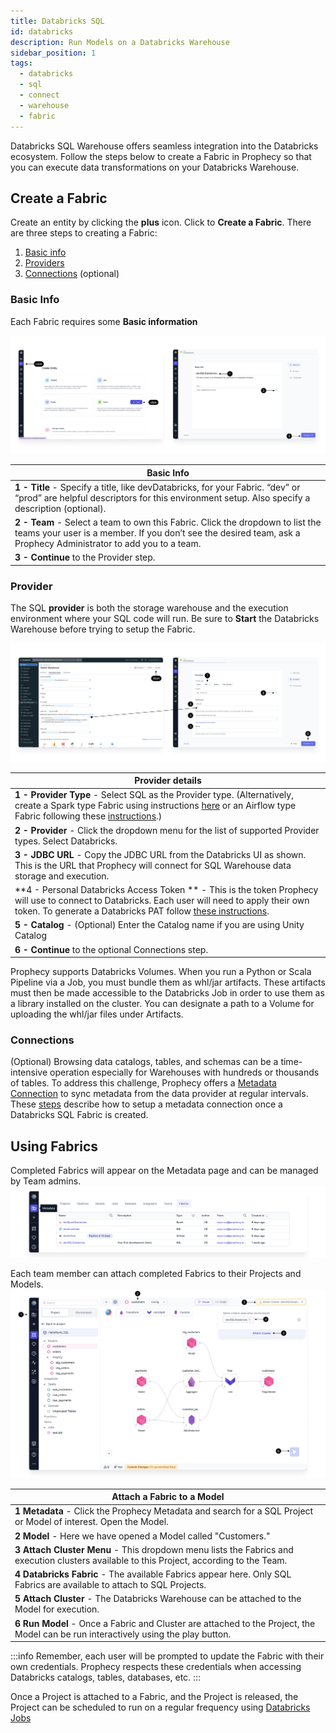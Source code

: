 ```yaml
---
title: Databricks SQL
id: databricks
description: Run Models on a Databricks Warehouse
sidebar_position: 1
tags:
  - databricks
  - sql
  - connect
  - warehouse
  - fabric
---
```


Databricks SQL Warehouse offers seamless integration into the Databricks ecosystem. Follow the steps below to create a Fabric in Prophecy so that you can execute data transformations on your Databricks Warehouse.

## Create a Fabric

Create an entity by clicking the **plus** icon. Click to **Create a Fabric**.
There are three steps to creating a Fabric:

1. [Basic info](./databricks.md#basic-info)
2. [Providers](./databricks.md#provider)
3. [Connections](./databricks.md#connections) (optional)

### Basic Info

Each Fabric requires some **Basic information**

![DBInfo](./img/DatabricksFabric1.png)

| **Basic Info**                                                                                                                                                                                     |
| -------------------------------------------------------------------------------------------------------------------------------------------------------------------------------------------------- |
| **1 - Title** - Specify a title, like devDatabricks, for your Fabric. “dev” or “prod” are helpful descriptors for this environment setup. Also specify a description (optional).                   |
| **2 - Team** - Select a team to own this Fabric. Click the dropdown to list the teams your user is a member. If you don’t see the desired team, ask a Prophecy Administrator to add you to a team. |
| **3 - Continue** to the Provider step.                                                                                                                                                             |

### Provider

The SQL **provider** is both the storage warehouse and the execution environment where your SQL code will run. Be sure to **Start** the Databricks Warehouse before trying to setup the Fabric.

![SFProvider](./img/DatabricksFabric2.png)

| **Provider details**                                                                                                                                                                                                                                                                                                            |
| ------------------------------------------------------------------------------------------------------------------------------------------------------------------------------------------------------------------------------------------------------------------------------------------------------------------------------- |
| **1 - Provider Type** - Select SQL as the Provider type. (Alternatively, create a Spark type Fabric using instructions [here](/docs/Spark/fabrics/fabrics.md) or an Airflow type Fabric following these [instructions](/docs/Orchestration/airflow/setup/setup.md).)                                                            |
| **2 - Provider** - Click the dropdown menu for the list of supported Provider types. Select Databricks.                                                                                                                                                                                                                         |
| **3 - JDBC URL** - Copy the JDBC URL from the Databricks UI as shown. This is the URL that Prophecy will connect for SQL Warehouse data storage and execution.                                                                                                                                                                  |
| **4 - Personal Databricks Access Token ** - This is the token Prophecy will use to connect to Databricks. Each user will need to apply their own token. To generate a Databricks PAT follow [these instructions](https://docs.databricks.com/en/dev-tools/auth/pat.html#databricks-personal-access-tokens-for-workspace-users). |
| **5 - Catalog** - (Optional) Enter the Catalog name if you are using Unity Catalog                                                                                                                                                                                                                                              |
| **6 - Continue** to the optional Connections step.                                                                                                                                                                                                                                                                              |

Prophecy supports Databricks Volumes. When you run a Python or Scala Pipeline via a Job, you must bundle them as whl/jar artifacts. These artifacts must then be made accessible to the Databricks Job in order to use them as a library installed on the cluster. You can designate a path to a Volume for uploading the whl/jar files under Artifacts.

### Connections

(Optional) Browsing data catalogs, tables, and schemas can be a time-intensive operation especially for Warehouses with hundreds or thousands of tables. To address this challenge, Prophecy offers a [Metadata Connection](/docs/metadata/metadata-connections.md) to sync metadata from the data provider at regular intervals. These [steps](/docs/metadata/metadata-connections.md#add-a-metadata-connection) describe how to setup a metadata connection once a Databricks SQL Fabric is created.

## Using Fabrics

Completed Fabrics will appear on the Metadata page and can be managed by Team admins.
![FabricMetadata](./img/FabricMetadata.png)

Each team member can attach completed Fabrics to their Projects and Models.
![SFAttachCluster](./img/DatabricksAttachCluster.png)

| **Attach a Fabric to a Model**                                                                                                            |
| ----------------------------------------------------------------------------------------------------------------------------------------- |
| **1 Metadata** - Click the Prophecy Metadata and search for a SQL Project or Model of interest. Open the Model.                           |
| **2 Model** - Here we have opened a Model called "Customers."                                                                             |
| **3 Attach Cluster Menu** - This dropdown menu lists the Fabrics and execution clusters available to this Project, according to the Team. |
| **4 Databricks Fabric** - The available Fabrics appear here. Only SQL Fabrics are available to attach to SQL Projects.                    |
| **5 Attach Cluster** - The Databricks Warehouse can be attached to the Model for execution.                                               |
| **6 Run Model** - Once a Fabric and Cluster are attached to the Project, the Model can be run interactively using the play button.        |

:::info
Remember, each user will be prompted to update the Fabric with their own credentials. Prophecy respects these credentials when accessing Databricks catalogs, tables, databases, etc.
:::

Once a Project is attached to a Fabric, and the Project is released, the Project can be scheduled to run on a regular frequency using [Databricks Jobs](/docs/getting-started/getting-started-with-low-code-sql.md#5-orchestrate-and-deploy)
